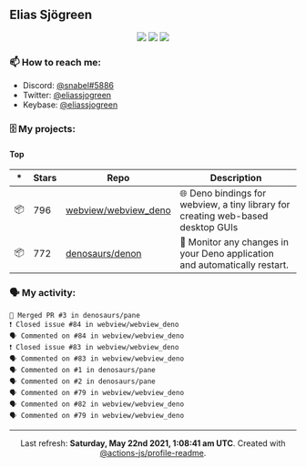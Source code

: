 ## Elias Sjögreen

<p align="center">
  <img src="https://img.shields.io/badge/🎂-dec. 2003-success" />
  <img src="https://img.shields.io/badge/🌎-Stockholm-informational" />
  <img src="https://img.shields.io/badge/👦-He/Him-informational" />
</p>

### 📫 How to reach me:

- Discord: [@snabel#5886](https://discord.com/users/267978757799673866)
- Twitter: [@eliassjogreen](https://twitter.com/eliassjogreen)
- Keybase: [@eliassjogreen](https://keybase.io/eliassjogreen)

### 🗄 My projects:

#### Top
|*|Stars|Repo|Description|
|---|---|---|---|
| 📦 | 796 | [webview/webview_deno](https://github.com/webview/webview_deno) | 🌐 Deno bindings for webview, a tiny library for creating web-based desktop GUIs |
| 📦 | 772 | [denosaurs/denon](https://github.com/denosaurs/denon) | 👀 Monitor any changes in your Deno application and automatically restart. |

### 🗣 My activity:

```
🎉 Merged PR #3 in denosaurs/pane
❗️ Closed issue #84 in webview/webview_deno
🗣 Commented on #84 in webview/webview_deno
❗️ Closed issue #83 in webview/webview_deno
🗣 Commented on #83 in webview/webview_deno
🗣 Commented on #1 in denosaurs/pane
🗣 Commented on #2 in denosaurs/pane
🗣 Commented on #79 in webview/webview_deno
🗣 Commented on #82 in webview/webview_deno
🗣 Commented on #79 in webview/webview_deno
```

------------
<p align="center">Last refresh: <b>Saturday, May 22nd 2021, 1:08:41 am UTC</b>. Created with <a href=https://github.com/marketplace/actions/profile-readme>@actions-js/profile-readme</a>.</p>
